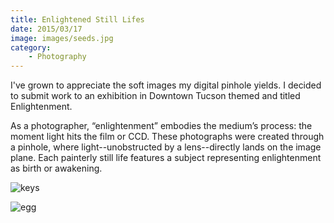 ```yaml
---
title: Enlightened Still Lifes
date: 2015/03/17
image: images/seeds.jpg
category:
    - Photography
---
```


I've grown to appreciate the soft images my digital pinhole yields. I decided to submit work to an exhibition in Downtown Tucson themed and titled Enlightenment.

As a photographer, “enlightenment” embodies the medium’s process: the moment light hits the film or CCD. These photographs were created through a pinhole, where light--unobstructed by a lens--directly lands on the image plane. Each painterly still life features a subject representing enlightenment as birth or awakening.

![keys](images/keys.jpg)

![egg](images/egg.jpg)
